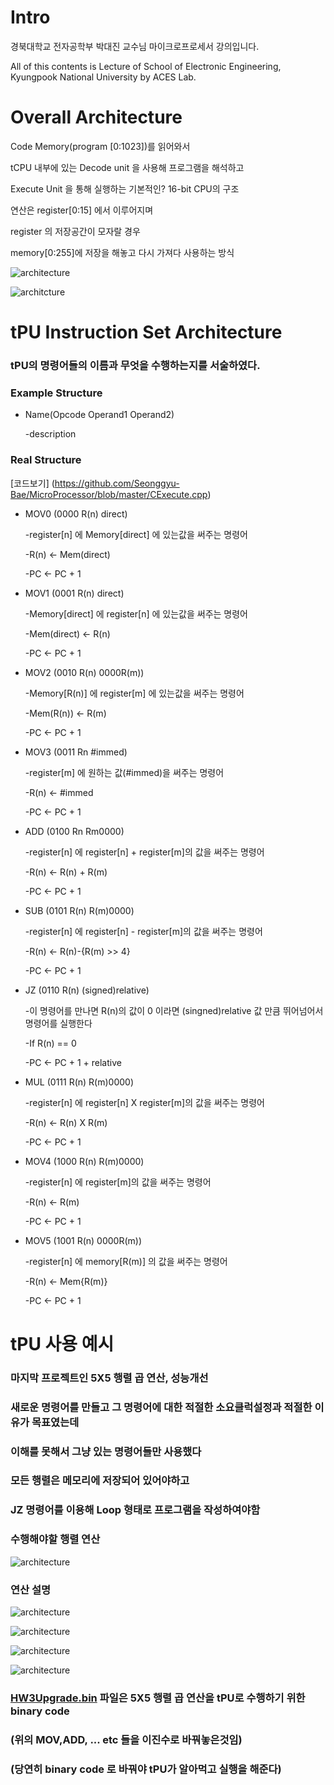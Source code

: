 # Intro
경북대학교 전자공학부 박대진 교수님 마이크로프로세서 강의입니다. 

All of this contents is Lecture of School of Electronic Engineering, Kyungpook National University by ACES Lab. 

# Overall Architecture

Code Memory(program [0:1023])를 읽어와서

tCPU 내부에 있는 Decode unit 을 사용해 프로그램을 해석하고 

Execute Unit 을 통해 실행하는 기본적인? 16-bit CPU의 구조 

연산은 register[0:15] 에서 이루어지며 

register 의 저장공간이 모자랄 경우 

memory[0:255]에 저장을 해놓고 다시 가져다 사용하는 방식 


![architecture](https://postfiles.pstatic.net/MjAxOTExMDNfMTY1/MDAxNTcyNzY3ODMzNzc0.5Mz3m21dOhMzQAdHE9PVigBKasavHoi3RNSF9SAptXQg.xi4BIU14P3cpNUg2DvfNizFGUybfiY8bCILdPJontwEg.PNG.qotjdrb6/%EC%BA%A1%EC%B2%98.PNG?type=w773)

![architcture](https://postfiles.pstatic.net/MjAxOTExMDNfMjYx/MDAxNTcyNzY3ODMzODI1.DHLghTodL_Pwb5m13iPBA7wZPFCeNH7sPwIrwyZwspsg.gI83x70YjfD-oUnVLMBAco81O6K5N3fgFiGp8bTb23wg.PNG.qotjdrb6/%EC%BA%A1%EC%B2%981.PNG?type=w773)



# tPU Instruction Set Architecture

### tPU의 명령어들의 이름과 무엇을 수행하는지를 서술하였다.

### Example Structure
- Name(Opcode Operand1 Operand2)

   -description  


### Real Structure

[코드보기] (https://github.com/Seonggyu-Bae/MicroProcessor/blob/master/CExecute.cpp)

* MOV0 (0000 R(n) direct)


  -register[n] 에 Memory[direct] 에 있는값을 써주는 명령어

  -R(n) <- Mem(direct)
 
  -PC <- PC + 1
  
 
 
* MOV1 (0001 R(n) direct)


  -Memory[direct] 에 register[n] 에 있는값을 써주는 명령어

  -Mem(direct) <- R(n)
 
  -PC <- PC + 1
  

 
 * MOV2 (0010 R(n) 0000R(m))
 
 
   -Memory[R(n)] 에 register[m] 에 있는값을 써주는 명령어
 
   -Mem(R(n)) <- R(m)
 
   -PC <- PC + 1
   

 
 * MOV3 (0011 Rn #immed)
 
 
    -register[m] 에 원하는 값(#immed)을 써주는 명령어
 
    -R(n) <- #immed
 
    -PC <- PC + 1
    

 
 * ADD (0100 Rn Rm0000)
 
 
    -register[n] 에 register[n] + register[m]의 값을 써주는 명령어
 
    -R(n) <- R(n) + R(m)
 
    -PC <- PC + 1
    
 
 * SUB (0101 R(n) R(m)0000)
 
 
    -register[n] 에 register[n] - register[m]의 값을 써주는 명령어
 
    -R(n) <- R(n)-{R(m) >> 4}
 
    -PC <- PC + 1
    
    
 * JZ (0110 R(n) (signed)relative)
 
 
    -이 명령어를 만나면 R(n)의 값이 0 이라면 (singned)relative 값 만큼 뛰어넘어서 명령어를 실행한다
 
    -If R(n) == 0
 
    -PC <- PC + 1 + relative
    
    
 * MUL (0111 R(n) R(m)0000)
 
 
    -register[n] 에 register[n] X register[m]의 값을 써주는 명령어
 
    -R(n) <- R(n) X R(m)
 
    -PC <- PC + 1
    
   
 * MOV4 (1000 R(n) R(m)0000)
 
 
    -register[n] 에 register[m]의 값을 써주는 명령어
 
    -R(n) <- R(m)
 
    -PC <- PC + 1
    
 
 * MOV5 (1001 R(n) 0000R(m))
 
 
    -register[n] 에 memory[R(m)] 의 값을 써주는 명령어
 
    -R(n) <- Mem{R(m)}
 
    -PC <- PC + 1
    
   
    
    
# tPU 사용 예시

### 마지막 프로젝트인 5X5 행렬 곱 연산, 성능개선

### 새로운 명령어를 만들고 그 명령어에 대한 적절한 소요클럭설정과 적절한 이유가 목표였는데

### 이해를 못해서 그냥 있는 명령어들만 사용했다

### 모든 행렬은 메모리에 저장되어 있어야하고

### JZ 명령어를 이용해 Loop 형태로 프로그램을 작성하여야함


### 수행해야할 행렬 연산
![architecture](https://postfiles.pstatic.net/MjAyMDExMDZfMjY5/MDAxNjA0NjY5NDQ0Mjg5.TInTcn8X4_YD_vmeGKVh245UBpiKUCvZARw7SUcAVe4g.7tCJEJwK8hJY549-BSNZCtAmUSHmf21vfrvAhs0rQZEg.PNG.qotjdrb6/image.png?type=w773)



### 연산 설명

![architecture](https://postfiles.pstatic.net/MjAyMDExMDZfMTI4/MDAxNjA0NjcxMzA5NjIy.diFjp3nHXm_cZtA-lvnfAp9pkFuJOgOL-1cjbP2vJ8Yg.oQV12HsHuymKeE_roNCVdHQQGePnjcJ9ISg09UoTC1og.PNG.qotjdrb6/image.png?type=w773)




![architecture](https://postfiles.pstatic.net/MjAyMDExMDZfNDgg/MDAxNjA0NjcxNDg1OTEz.1na2F_dkzv6IOrkIGY8xa86qAx0dV8mMLSApp13p-jsg.R9evqqPXUrTJfMNR_qKxdqUD_boA4avNhu2XbmTQNugg.PNG.qotjdrb6/image.png?type=w773)



![architecture](https://postfiles.pstatic.net/MjAyMDExMDZfMjEz/MDAxNjA0NjcxNjI5MTYy.RtyhxzgW1ydmN064Wi4qCgJvBwEXM-DlJy3qA5XveEQg.uKLZRPgPEU6xfwfYmz0t_0EeyEOELpT6j3-qA_c1RFwg.PNG.qotjdrb6/image.png?type=w773)


![architecture](https://postfiles.pstatic.net/MjAyMDExMDZfMjEw/MDAxNjA0NjcxNzQ4MDI0.P2nHTQvT6zQRwqVo1E3Nm2WkzDDZ03mxjlmsqieV0kgg.QBXrF62nKajXd81c_HP0T3WNrvFqXFNmqCbdRm5qsMAg.PNG.qotjdrb6/image.png?type=w773)


### [HW3Upgrade.bin](https://github.com/Seonggyu-Bae/MicroProcessor/blob/master/HW3Upgrade.bin) 파일은 5X5 행렬 곱 연산을 tPU로 수행하기 위한 binary code
### (위의 MOV,ADD, ... etc 들을 이진수로 바꿔놓은것임)
### (당연히 binary code 로 바꿔야 tPU가 알아먹고 실행을 해준다)
